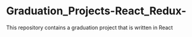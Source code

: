 # Graduation_Projects-React_Redux-

This repository contains a graduation project that is written in React

